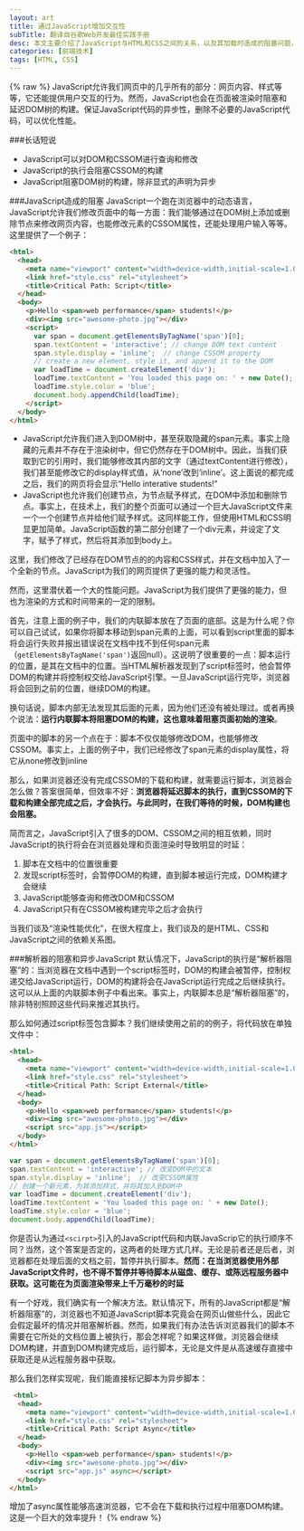 ```yaml
---
layout: art
title: 通过JavaScript增加交互性
subTitle: 翻译自谷歌Web开发最佳实践手册
desc: 本文主要介绍了JavaScript与HTML和CSS之间的关系，以及其加载时造成的阻塞问题，翻译自<a href='https://developers.google.com/web/fundamentals/documentation/performance/critical-rendering-path/adding-interactivity-with-javascript' title='谷歌 Web 开发最佳实践手册'>Google Web Fundamentals</a>
categories: [前端技术]
tags: [HTML, CSS]
---
```


{% raw %}
JavaScript允许我们网页中的几乎所有的部分：网页内容、样式等等，它还能提供用户交互的行为。然而，JavaScript也会在页面被渲染时阻塞和延迟DOM树的构建。保证JavaScript代码的异步性，删除不必要的JavaScript代码，可以优化性能。

###长话短说
* JavaScript可以对DOM和CSSOM进行查询和修改
* JavaScript的执行会阻塞CSSOM的构建
* JavaScript阻塞DOM树的构建，除非显式的声明为异步

###JavaScript造成的阻塞
JavaScript一个跑在浏览器中的动态语言，JavaScript允许我们修改页面中的每一方面：我们能够通过在DOM树上添加或删除节点来修改网页内容，也能修改元素的CSSOM属性，还能处理用户输入等等。这里提供了一个例子：

```html
<html>
  <head>
    <meta name="viewport" content="width=device-width,initial-scale=1.0">
    <link href="style.css" rel="stylesheet">
    <title>Critical Path: Script</title>
  </head>
  <body>
    <p>Hello <span>web performance</span> students!</p>
    <div><img src="awesome-photo.jpg"></div>
    <script>
      var span = document.getElementsByTagName('span')[0];
      span.textContent = 'interactive'; // change DOM text content
      span.style.display = 'inline';  // change CSSOM property
      // create a new element, style it, and append it to the DOM
      var loadTime = document.createElement('div');
      loadTime.textContent = 'You loaded this page on: ' + new Date();
      loadTime.style.color = 'blue';
      document.body.appendChild(loadTime);
    </script>
  </body>
</html>
```

* JavaScript允许我们进入到DOM树中，甚至获取隐藏的span元素。事实上隐藏的元素并不存在于渲染树中，但它仍然存在于DOM树中。因此，当我们获取到它的引用时，我们能够修改其内部的文字（通过textContent进行修改），我们甚至能修改它的display样式值，从‘none’改到‘inline’。这上面说的都完成之后，我们的网页将会显示“Hello interative students!”
* JavaScript也允许我们创建节点，为节点赋予样式，在DOM中添加和删除节点。事实上，在技术上，我们的整个页面可以通过一个巨大JavaScript文件来一个一个创建节点并给他们赋予样式。这同样能工作，但使用HTML和CSS明显更加简单。JavaScript函数的第二部分创建了一个div元素，并设定了文字，赋予了样式，然后将其添加到body上。

这里，我们修改了已经存在DOM节点的的内容和CSS样式，并在文档中加入了一个全新的节点。JavaScript为我们的网页提供了更强的能力和灵活性。

然而，这里潜伏着一个大的性能问题。JavaScript为我们提供了更强的能力，但也为渲染的方式和时间带来的一定的限制。

首先，注意上面的例子中，我们的内联脚本放在了页面的底部。这是为什么呢？你可以自己试试，如果你将脚本移动到span元素的上面，可以看到script里面的脚本将会运行失败并报出错误说在文档中找不到任何span元素（`getElementsByTagName('span')`返回null）。这说明了很重要的一点：脚本运行的位置，是其在文档中的位置。当HTML解析器发现到了script标签时，他会暂停DOM的构建并将控制权交给JavaScript引擎。一旦JavaScript运行完毕，浏览器将会回到之前的位置，继续DOM的构建。

换句话说，脚本内部无法发现其后面的元素，因为他们还没有被处理过。或者再换个说法：**运行内联脚本将阻塞DOM的构建，这也意味着阻塞页面初始的渲染**。

页面中的脚本的另一个点在于：脚本不仅仅能够修改DOM，也能够修改CSSOM。事实上，上面的例子中，我们已经修改了span元素的display属性，将它从none修改到inline

那么，如果浏览器还没有完成CSSOM的下载和构建，就需要运行脚本，浏览器会怎么做？答案很简单，但效率不好：**浏览器将延迟脚本的执行，直到CSSOM的下载和构建全部完成之后，才会执行。与此同时，在我们等待的时候，DOM构建也会阻塞。**

简而言之，JavaScript引入了很多的DOM、CSSOM之间的相互依赖，同时JavaScript的执行将会在浏览器处理和页面渲染时导致明显的时延：
1. 脚本在文档中的位置很重要
2. 发现script标签时，会暂停DOM的构建，直到脚本被运行完成，DOM构建才会继续
3. JavaScript能够查询和修改DOM和CSSOM
4. JavaScript只有在CSSOM被构建完毕之后才会执行

当我们谈及“渲染性能优化”，在很大程度上，我们谈及的是HTML、CSS和JavaScript之间的依赖关系图。

###解析器的阻塞和异步JavaScript
默认情况下，JavaScript的执行是“解析器阻塞”的：当浏览器在文档中遇到一个script标签时，DOM的构建会被暂停，控制权递交给JavaScript运行，DOM的构建将会在JavaScript运行完成之后继续执行。这可以从上面的内联脚本例子中看出来。事实上，内联脚本总是“解析器阻塞”的，除非特别照顾这些代码来推迟其执行。

那么如何通过script标签包含脚本？我们继续使用之前的的例子，将代码放在单独文件中：

```html
<html>
  <head>
    <meta name="viewport" content="width=device-width,initial-scale=1.0">
    <link href="style.css" rel="stylesheet">
    <title>Critical Path: Script External</title>
  </head>
  <body>
    <p>Hello <span>web performance</span> students!</p>
    <div><img src="awesome-photo.jpg"></div>
    <script src="app.js"></script>
  </body>
</html>
```

```javascript
var span = document.getElementsByTagName('span')[0];
span.textContent = 'interactive'; // 改变DOM中的文本
span.style.display = 'inline';  // 改变CSSOM属性
// 创建一个新元素，为其添加样式，并将其加入到DOM中
var loadTime = document.createElement('div');
loadTime.textContent = 'You loaded this page on: ' + new Date();
loadTime.style.color = 'blue';
document.body.appendChild(loadTime);
```

你是否认为通过`<scirpt>`引入的JavaScript代码和内联JavaScrip它的执行顺序不同？当然，这个答案是否定的，这两者的处理方式几样。无论是前者还是后者，浏览器都在处理后面的文档之前，暂停并执行脚本。**然而：在当浏览器使用外部JavaScript文件时，也不得不暂停并等待脚本从磁盘、缓存、或陈远程服务器中获取。这可能在为页面渲染带来上千万毫秒的时延**

有一个好戏，我们确实有一个解决方法。默认情况下，所有的JavaScript都是“解析器阻塞”的，浏览器也不知道JavaScript脚本究竟会在网页山做些什么，因此它会假定最坏的情况并阻塞解析器。然而，如果我们有办法告诉浏览器我们的脚本不需要在它所处的文档位置上被执行，那会怎样呢？如果这样做，浏览器会继续DOM构建，并直到DOM构建完成后，运行脚本，无论是文件是从高速缓存直接中获取还是从远程服务器中获取。

那么我们怎样实现呢，我们能直接标记脚本为异步脚本：
```html
 <html>
  <head>
    <meta name="viewport" content="width=device-width,initial-scale=1.0">
    <link href="style.css" rel="stylesheet">
    <title>Critical Path: Script Async</title>
  </head>
  <body>
    <p>Hello <span>web performance</span> students!</p>
    <div><img src="awesome-photo.jpg"></div>
    <script src="app.js" async></script>
  </body>
</html>
```

增加了async属性能够高速浏览器，它不会在下载和执行过程中阻塞DOM构建。这是一个巨大的效率提升！
{% endraw %}